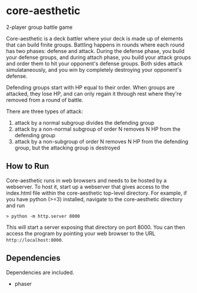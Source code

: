 core-aesthetic
==============

2-player group battle game

Core-aesthetic is a deck battler where your deck is made up of elements that can build finite groups.  Battling happens in rounds where each round has two phases: defense and attack.  During the defense phase, you build your defense groups, and during attach phase, you build your attack groups and order them to hit your opponent's defense groups.  Both sides attack simulataneously, and you win by completely destroying your opponent's defense.

Defending groups start with HP equal to their order.  When groups are attacked, they lose HP, and can only regain it through rest where they're removed from a round of battle.

There are three types of attack:

1. attack by a normal subgroup divides the defending group
2. attack by a non-normal subgroup of order N removes N HP from the defending group
3. attack by a non-subgroup of order N removes N HP from the defending group, but the attacking group is destroyed

How to Run
----------

Core-aesthetic runs in web browsers and needs to be hosted by a webserver.  To host it, start up a webserver that gives access to the index.html file within the core-aesthetic top-level directory.  For example, if you have python (>=3) installed, navigate to the core-aesthetic directory and run

```
> python -m http.server 8000
```

This will start a server exposing that directory on port 8000.  You can then access the program by pointing your web browser to the URL `http://localhost:8000`.


Dependencies
------------

Dependencies are included.

* phaser
